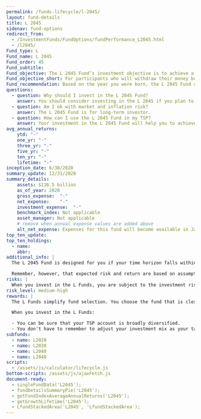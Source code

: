 ```yaml
---
permalink: /funds-lifecycle/l-2045/
layout: fund-details
title: L 2045
sidenav: fund-options
redirect_from:
  - /InvestmentFunds/FundOptions/fundPerformance_L2045.html
  - /l2045/
Fund_type: L
Fund_name: L 2045
Fund_order: 45
Fund_subtitle:
Fund_objective: The L 2045 Fund’s investment objective is to achieve a high level of growth with a low emphasis on preservation of assets. The Fund's allocation in the G, F, C, S, and I Funds is adjusted quarterly. The L 2045 Fund will roll into the L Income Fund automatically in July 2045 when its allocation becomes the same as the allocation of the L Income Fund.
Fund_objective_short: For participants who will withdraw their money beginning 2043 through 2047.
Fund_recommendation: Based on the year you were born, the L 2045 Fund may be a good choice for you because you could have decades until retirement and can ride out any fluctuations in the market.
questions:
  - question: Why should I invest in the L 2045 Fund?
    answer: You should consider investing in the L 2045 if you plan to withdraw from your account between 2043 – 2047.
  - question: Am I ok with market and inflation risk?
    answer: The L 2045 Fund is for long-term investor.
  - question: How can I use the L 2045 Fund in my TSP?
    answer: Your investment in the L 2045 Fund will help you to achieve the best expected return for the amount of expected risk that is appropriate for your time horizon. The L 2045 Fund makes the investing process easy for you because you do not have to figure out how to diversify your account or how and when to rebalance - it’s done for you.
avg_annual_returns:
    ytd: "-"
    one_yr: "-"
    three_yr: "-"
    five_yr: "-"
    ten_yr: "-"
    lifetime: "-"
inception_date: 6/30/2020
summary_update: 12/31/2020
summary_details:
    assets: $136.5 billion
    as_of_year: 2020
    gross_expense:  "-"
    net_expense:    "-"
    investment_expense:  "-"
    benchmark_index: Not applicable
    asset_manager: Not applicable
    # remove when annual expense values are added above
    alt_net_expense: Expenses for this fund will become available in January 2021.
top_ten_update:
top_ten_holdings:
  - name:
    abbr:
additional_info: |
  The L 2045 Fund is designed for you if your time horizon falls within the 2043 through 2047 range. The asset allocation of this fund is adjusted quarterly, moving to a more conservative mix, gradually approaching that of the L Income Fund. Between quarterly adjustments, the asset allocation of the L 2045 Fund is maintained through daily rebalancing to the fund’s target allocation.

  Remember, however, that expected risk and return are based on assumptions about future economic conditions and investment performance. There is no guaranteed rate of return for any period, either short-term or long-term. For the fund’s historical returns, visit [Share Price History]({{ site.baseurl }}/fund-performance/share-price-history/). Past performance does not guarantee future results.
risks: |
  When you invest in the L Funds, you are subject to the investment risks associated with the G, F, C, S, and I funds. Your account is not guaranteed against loss. The L Funds can have periods of gain and loss, just as the individual TSP funds do.
risk_level: medium-high
rewards: |
  The L Funds simplify fund selection. You choose the fund that is closest to your target date (or, if your target date falls between the target dates that are offered, you can split your account between the two target date funds closest to your time horizon).

  When you invest in the L Funds:

  - You can be sure that your TSP account is broadly diversified.
  - You don't have to remember to adjust your investment mix as your target date approaches - it's done for you.
subfunds:
  - name: L2020
  - name: L2030
  - name: L2040
  - name: L2040
scripts:
  - /assets/js/calculator/lifecycle.js
bottom-scripts: /assets/js/ajaxFetch.js
document-ready:
  - singleFundData('L2045');
  - fundDetailsSummaryPie('L2045');
  - getFundIndexAverageAnnualReturns('L2045');
  - getGrowthLifetime('L2045');
  - LfundStackedArea('L2045', 'LfundStackedArea');
---
```


